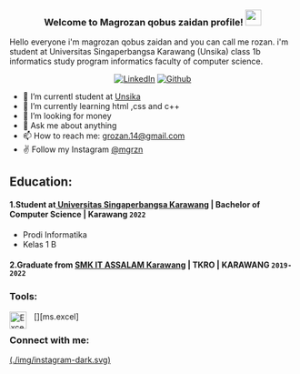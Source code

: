 
<h3 align="center">
  Welcome to Magrozan qobus zaidan profile!
  <img src="https://media.giphy.com/media/hvRJCLFzcasrR4ia7z/giphy.gif" width="28">
</h3>
 Hello everyone i'm magrozan qobus zaidan and you can call me rozan. i'm student at Universitas Singaperbangsa Karawang (Unsika)  class 1b informatics study program informatics faculty of computer science. 
 <p align="center">
  <a href="https://www.linkedin.com/in/magrozan-qobus-zaidan-6a4695251/"><img alt="LinkedIn" title="LinkedIn" src="https://img.shields.io/badge/linkedin-%230077B5.svg?style=for-the-badge&logo=linkedin&logoColor=white"/></a>
  <a href="https://github.com/mgrzn"><img alt="Github" title="Github" src="https://img.shields.io/badge/github-%23121011.svg?style=for-the-badge&logo=github&logoColor=white"/></a>
</p>

- 🔭 I’m currentl student at [Unsika](https://unsika.ac.id/)
- 🌱 I’m currently learning html ,css and c++
- 🤔 I’m looking for money
- 💬 Ask me about anything
- 📫 How to reach me: grozan.14@gmail.com 
- ✌ Follow my Instagram [@mgrzn](https://www.instagram.com/_mgrzn/)

## Education:

#### 1.Student at[ Universitas Singaperbangsa Karawang](https://unsika.ac.id/) | Bachelor of Computer Science | Karawang `2022`
   - Prodi Informatika
   - Kelas 1 B 
 #### 2.Graduate from [SMK IT ASSALAM Karawang](https://smkitassalam.com/) | TKRO | KARAWANG `2019-2022`

### Tools:


[<img align="left" alt="Excel" width="30px" src="https://is2-ssl.mzstatic.com/image/thumb/Purple126/v4/a8/fd/5a/a8fd5a84-c6f1-355f-3b9f-6e86598efaa3/XCEL.png/1200x630bb.png" style="padding-right:10px;" />][ms.excel]
### Connect with me:

[(./img/instagram-dark.svg)](https://instagram.com/_mgrzn)
